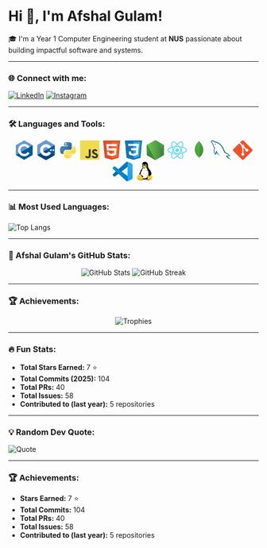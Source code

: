 # Hi 👋, I'm Afshal Gulam!

🎓 I'm a Year 1 Computer Engineering student at **NUS** passionate about building impactful software and systems.

---

### 🌐 Connect with me:
[![LinkedIn](https://img.shields.io/badge/LinkedIn-%230A66C2.svg?style=for-the-badge&logo=linkedin&logoColor=white)](https://linkedin.com/in/afshal-g)
[![Instagram](https://img.shields.io/badge/Instagram-%23E4405F.svg?style=for-the-badge&logo=instagram&logoColor=white)](https://instagram.com/af.shal)

---

### 🛠️ Languages and Tools:
<p align="center">
  <img src="https://raw.githubusercontent.com/devicons/devicon/master/icons/c/c-original.svg" alt="C" width="40" height="40"/>
  <img src="https://raw.githubusercontent.com/devicons/devicon/master/icons/cplusplus/cplusplus-original.svg" alt="C++" width="40" height="40"/>
  <img src="https://raw.githubusercontent.com/devicons/devicon/master/icons/python/python-original.svg" alt="Python" width="40" height="40"/>
  <img src="https://raw.githubusercontent.com/devicons/devicon/master/icons/javascript/javascript-original.svg" alt="JavaScript" width="40" height="40"/>
  <img src="https://raw.githubusercontent.com/devicons/devicon/master/icons/html5/html5-original.svg" alt="HTML" width="40" height="40"/>
  <img src="https://raw.githubusercontent.com/devicons/devicon/master/icons/css3/css3-original.svg" alt="CSS" width="40" height="40"/>
  <img src="https://raw.githubusercontent.com/devicons/devicon/master/icons/nodejs/nodejs-original.svg" alt="Node.js" width="40" height="40"/>
  <img src="https://raw.githubusercontent.com/devicons/devicon/master/icons/react/react-original.svg" alt="React" width="40" height="40"/>
  <img src="https://raw.githubusercontent.com/devicons/devicon/master/icons/mongodb/mongodb-original.svg" alt="MongoDB" width="40" height="40"/>
  <img src="https://raw.githubusercontent.com/devicons/devicon/master/icons/mysql/mysql-original.svg" alt="MySQL" width="40" height="40"/>
  <img src="https://raw.githubusercontent.com/devicons/devicon/master/icons/git/git-original.svg" alt="Git" width="40" height="40"/>
  <img src="https://raw.githubusercontent.com/devicons/devicon/master/icons/vscode/vscode-original.svg" alt="VS Code" width="40" height="40"/>
  <img src="https://raw.githubusercontent.com/devicons/devicon/master/icons/linux/linux-original.svg" alt="Linux" width="40" height="40"/>
</p>

---

### 📊 Most Used Languages:
![Top Langs](https://github-readme-stats.vercel.app/api/top-langs/?username=AfshalG&layout=compact&langs_count=10&theme=dracula)

---

### 🚀 Afshal Gulam's GitHub Stats:
<p align="center">
  <img src="https://github-readme-stats.vercel.app/api?username=AfshalG&show_icons=true&theme=tokyonight" alt="GitHub Stats" width="48%"/>
  <img src="https://streak-stats.demolab.com?user=AfshalG&theme=radical&hide_border=true&date_format=j%20M%5B%20Y%5D" alt="GitHub Streak" width="48%"/>
</p>

---

### 🏆 Achievements:
<p align="center">
  <img src="https://github-profile-trophy.vercel.app/?username=AfshalG&theme=gruvbox&column=4&no-frame=true" alt="Trophies"/>
</p>

---

### 🔥 Fun Stats:
- **Total Stars Earned:** 7 ⭐  
- **Total Commits (2025):** 104  
- **Total PRs:** 40  
- **Total Issues:** 58  
- **Contributed to (last year):** 5 repositories  

---

### 💡 Random Dev Quote:
![Quote](https://quotes-github-readme.vercel.app/api?type=horizontal&theme=radical)


---

### 🏆 Achievements:
- **Stars Earned:** 7 ⭐
- **Total Commits:** 104 
- **Total PRs:** 40 
- **Total Issues:** 58 
- **Contributed to (last year):** 5 repositories
